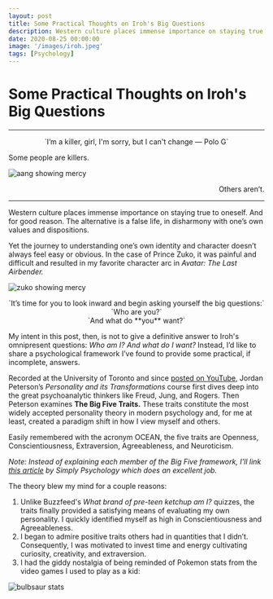 ```yaml
---
layout: post
title: Some Practical Thoughts on Iroh's Big Questions
description: Western culture places immense importance on staying true to oneself. And for good reason...
date: 2020-08-25 00:00:00
image: '/images/iroh.jpeg'
tags: [Psychology]
---
```


# Some Practical Thoughts on Iroh's Big Questions

<hr>

<p style="text-align:center"> 
`I’m a killer, girl, I'm sorry, but I can't change — Polo G` 
</p>

Some people are killers.

<img src="../resources/big-five/avatar-aang-mercy.jpg" alt="aang showing mercy" style="max-width:40%; margin:auto;">

<p style="text-align:right;">Others aren’t.</p>

<hr>

Western culture places immense importance on staying true to oneself. And for good reason. The alternative is a false life, in disharmony with one’s own values and dispositions.

Yet the journey to understanding one’s own identity and character doesn’t always feel easy or obvious. In the case of Prince Zuko, it was painful and difficult and resulted in my favorite character arc in *Avatar: The Last Airbender.*


<img src="../resources/big-five/zuko.jpg" alt="zuko showing mercy" style="max-width:50%; margin:auto;">

<p style="text-align:center"> 
`It’s time for you to look inward and begin asking yourself the big questions:` <br> `Who are you?` <br> `And what do **you** want?`
</p>

My intent in this post, then, is not to give a definitive answer to Iroh's omnipresent questions: *Who am I? And what do I want?* Instead, I’d like to share a psychological framework I’ve found to provide some practical, if incomplete, answers. 

Recorded at the University of Toronto and since [posted on YouTube](https://www.youtube.com/watch?v=kYYJlNbV1OM&list=PL22J3VaeABQApSdW8X71Ihe34eKN6XhCi), Jordan Peterson’s *Personality and its Transformations* course first dives deep into the great psychoanalytic thinkers like Freud, Jung, and Rogers. Then Peterson examines **The Big Five Traits.** These traits constitute the most widely accepted personality theory in modern psychology and, for me at least, created a paradigm shift in how I view myself and others. 

Easily remembered with the acronym OCEAN, the five traits are Openness, Conscientiousness, Extraversion, Agreeableness, and Neuroticism. 

*Note: Instead of explaining each member of the Big Five framework, I'll link [this article](https://www.simplypsychology.org/big-five-personality.html) by Simply Psychology which does an excellent job.*

The theory blew my mind for a couple reasons:

1. Unlike Buzzfeed's *What brand of pre-teen ketchup am I?* quizzes, the traits finally provided a satisfying means of evaluating my own personality. I quickly identified myself as high in Conscientiousness and Agreeableness. 
1. I began to admire positive traits others had in quantities that I didn’t. Consequently, I was motivated to invest time and energy cultivating curiosity, creativity, and extraversion.
1. I had the giddy nostalgia of being reminded of Pokemon stats from the video games I used to play as a kid:

<img src="../resources/big-five/bulbasaur.jpg" alt="bulbsaur stats" style="max-width:80%; margin:auto;">


